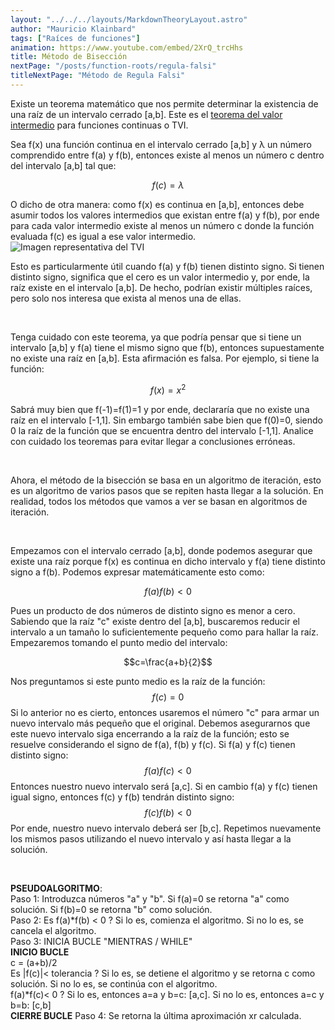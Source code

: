 ```yaml
---
layout: "../../../layouts/MarkdownTheoryLayout.astro"
author: "Mauricio Klainbard"
tags: ["Raíces de funciones"]
animation: https://www.youtube.com/embed/2XrQ_trcHhs
title: Método de Bisección
nextPage: "/posts/function-roots/regula-falsi"
titleNextPage: "Método de Regula Falsi"
---
```


Existe un teorema matemático que nos permite determinar la existencia de una raíz de un intervalo cerrado [a,b]. Este es el [teorema del valor intermedio](https://es.wikipedia.org/wiki/Teorema_del_valor_intermedio) para funciones continuas o TVI.

Sea f(x) una función continua en el intervalo cerrado [a,b] y λ un número comprendido entre f(a) y f(b), entonces existe al menos un número c dentro del intervalo [a,b] tal que:

$$f(c)=\lambda$$

O dicho de otra manera: como f(x) es continua en [a,b], entonces debe asumir todos los valores intermedios que existan entre f(a) y f(b), por ende para cada valor intermedio existe al menos un número c donde la función evaluada f(c) es igual a ese valor intermedio.
![Imagen representativa del TVI](https://upload.wikimedia.org/wikipedia/commons/c/ce/Intermediatevaluetheorem.png)
<br/>

Esto es particularmente útil cuando f(a) y f(b) tienen distinto signo. Si tienen distinto signo, significa que el cero es un valor intermedio y, por ende, la raíz existe en el intervalo [a,b]. De hecho, podrían existir múltiples raíces, pero solo nos interesa que exista al menos una de ellas. 

<br/>

Tenga cuidado con este teorema, ya que podría pensar que si tiene un intervalo [a,b] y f(a) tiene el mismo signo que f(b), entonces supuestamente no existe una raíz en [a,b]. Esta afirmación es falsa. Por ejemplo, si tiene la función:

$$f(x)=x^2$$

Sabrá muy bien que f(-1)=f(1)=1 y por ende, declararía que no existe una raíz en el intervalo [-1,1]. Sin embargo también sabe bien que f(0)=0, siendo 0 la raíz de la función que se encuentra dentro del intervalo [-1,1]. Analice con cuidado los teoremas para evitar llegar a conclusiones erróneas. 

<br/>

Ahora, el método de la bisección se basa en un algoritmo de iteración, esto es un algoritmo de varios pasos que se repiten hasta llegar a la solución. En realidad, todos los métodos que vamos a ver se basan en algoritmos de iteración.

<br/>

Empezamos con el intervalo cerrado [a,b], donde podemos asegurar que existe una raíz porque f(x) es continua en dicho intervalo y f(a) tiene distinto signo a f(b). Podemos expresar matemáticamente esto como:

$$f(a) f(b) <0$$

Pues un producto de dos números de distinto signo es menor a cero. Sabiendo que la raíz "c" existe dentro del [a,b], buscaremos reducir el intervalo a un tamaño lo suficientemente pequeño como para hallar la raíz. Empezaremos tomando el punto medio del intervalo:

$$c=\frac{a+b}{2}$$

Nos preguntamos si este punto medio es la raíz de la función:
$$f(c)=0$$
Si lo anterior no es cierto, entonces usaremos el número "c" para armar un nuevo intervalo más pequeño que el original. Debemos asegurarnos que este nuevo intervalo siga encerrando a la raíz de la función; esto se resuelve considerando el signo de f(a), f(b) y f(c). Si f(a) y f(c) tienen distinto signo:
$$f(a) f(c) < 0$$
Entonces nuestro nuevo intervalo será [a,c]. Si en cambio f(a) y f(c) tienen igual signo, entonces f(c) y f(b) tendrán distinto signo:
$$f(c) f(b) <0$$
Por ende, nuestro nuevo intervalo deberá ser [b,c]. Repetimos nuevamente los mismos pasos utilizando el nuevo intervalo y así hasta llegar a la solución.

<br/>

**PSEUDOALGORITMO**:
<br/>
Paso 1: Introduzca números "a" y "b". Si f(a)=0 se retorna "a" como solución. Si f(b)=0 se retorna "b" como solución.
<br/>
Paso 2: Es f(a)*f(b) < 0 ?
Si lo es, comienza el algoritmo. Si no lo es, se cancela el algoritmo.
<br/>
Paso 3: INICIA BUCLE "MIENTRAS / WHILE"
<br/>
**INICIO BUCLE**
<br/>
c = (a+b)/2
<br/>
Es |f(c)|< tolerancia ? Si lo es, se detiene el algoritmo y se retorna c como solución. Si no lo es, se continúa con el algoritmo.
<br/>
f(a)*f(c)< 0 ? Si lo es, entonces a=a y b=c: [a,c]. Si no lo es, entonces a=c y b=b: [c,b]
<br/>
**CIERRE BUCLE**
Paso 4: Se retorna la última aproximación xr calculada.


